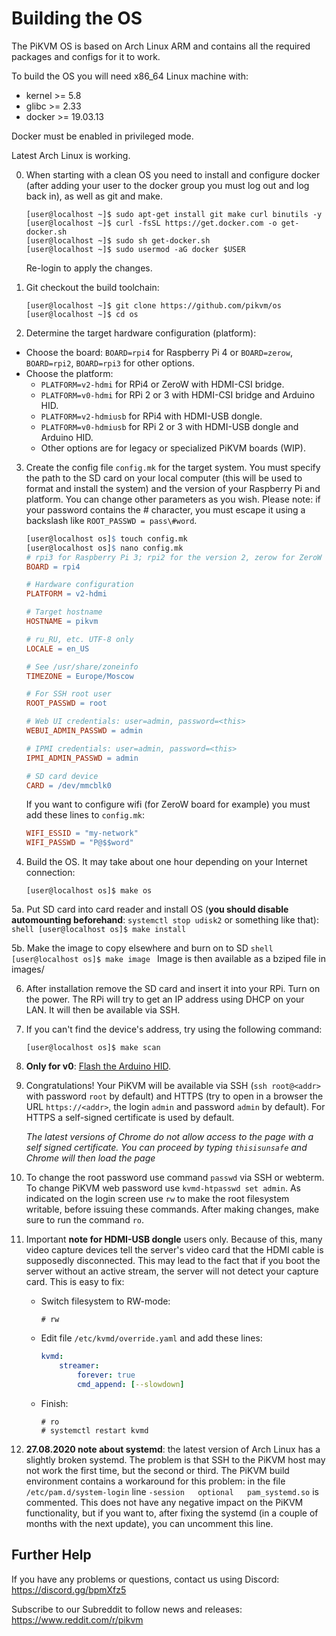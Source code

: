 # Building the OS
The PiKVM OS is based on Arch Linux ARM and contains all the required packages and configs for it to work. 

To build the OS you will need x86_64 Linux machine with:
* kernel >= 5.8
* glibc >= 2.33
* docker >= 19.03.13

Docker must be enabled in privileged mode.

Latest Arch Linux is working.

0. When starting with a clean OS you need to install and configure docker (after adding your user to the docker group you must log out and log back in), as well as git and make.
    ```shell
    [user@localhost ~]$ sudo apt-get install git make curl binutils -y
    [user@localhost ~]$ curl -fsSL https://get.docker.com -o get-docker.sh
    [user@localhost ~]$ sudo sh get-docker.sh
    [user@localhost ~]$ sudo usermod -aG docker $USER
    ```
    Re-login to apply the changes.

1. Git checkout the build toolchain:
    ```shell
    [user@localhost ~]$ git clone https://github.com/pikvm/os
    [user@localhost ~]$ cd os
    ```

2. Determine the target hardware configuration (platform):
  * Choose the board: `BOARD=rpi4` for Raspberry Pi 4 or `BOARD=zerow`, `BOARD=rpi2`, `BOARD=rpi3` for other options.
  * Choose the platform:
    - `PLATFORM=v2-hdmi` for RPi4 or ZeroW with HDMI-CSI bridge.
    - `PLATFORM=v0-hdmi` for RPi 2 or 3 with HDMI-CSI bridge and Arduino HID.
    - `PLATFORM=v2-hdmiusb` for RPi4 with HDMI-USB dongle.
    - `PLATFORM=v0-hdmiusb` for RPi 2 or 3 with HDMI-USB dongle and Arduino HID.
    - Other options are for legacy or specialized PiKVM boards (WIP).

3. Create the config file `config.mk` for the target system. You must specify the path to the SD card on your local computer (this will be used to format and install the system) and the version of your Raspberry Pi and platform. You can change other parameters as you wish. Please note: if your password contains the # character, you must escape it using a backslash like `ROOT_PASSWD = pass\#word`.
    ```Makefile
    [user@localhost os]$ touch config.mk
    [user@localhost os]$ nano config.mk
    # rpi3 for Raspberry Pi 3; rpi2 for the version 2, zerow for ZeroW
    BOARD = rpi4
    
    # Hardware configuration
    PLATFORM = v2-hdmi
    
    # Target hostname
    HOSTNAME = pikvm
    
    # ru_RU, etc. UTF-8 only
    LOCALE = en_US
    
    # See /usr/share/zoneinfo
    TIMEZONE = Europe/Moscow
    
    # For SSH root user
    ROOT_PASSWD = root
    
    # Web UI credentials: user=admin, password=<this>
    WEBUI_ADMIN_PASSWD = admin
    
    # IPMI credentials: user=admin, password=<this>
    IPMI_ADMIN_PASSWD = admin
    
    # SD card device
    CARD = /dev/mmcblk0
    ```
    
    If you want to configure wifi (for ZeroW board for example) you must add these lines to `config.mk`:
    ```Makefile
    WIFI_ESSID = "my-network"
    WIFI_PASSWD = "P@$$word"
    ```

4. Build the OS. It may take about one hour depending on your Internet connection:
    ```shell
    [user@localhost os]$ make os
    ```
    
5a. Put SD card into card reader and install OS (**you should disable automounting beforehand**: `systemctl stop udisk2` or something like that):
    ```shell
    [user@localhost os]$ make install
    ```

5b. Make the image to copy elsewhere and burn on to SD
    ```shell
    [user@localhost os]$ make image
    ```
    Image is then available as a bziped file in images/

6. After installation remove the SD card and insert it into your RPi. Turn on the power. The RPi will try to get an IP address using DHCP on your LAN. It will then be available via SSH.

7. If you can't find the device's address, try using the following command:
    ```shell
    [user@localhost os]$ make scan
    ```

8. **Only for v0**: [Flash the Arduino HID](flashing_hid.md).

9. Congratulations! Your PiKVM will be available via SSH (`ssh root@<addr>` with password `root` by default) and HTTPS (try to open in a browser the URL `https://<addr>`, the login `admin` and password `admin` by default). For HTTPS a self-signed certificate is used by default.

    *The latest versions of Chrome do not allow access to the page with a self signed certificate. You can proceed by typing ```thisisunsafe``` and Chrome will then load the page*

10. To change the root password use command `passwd` via SSH or webterm. To change PiKVM web password use `kvmd-htpasswd set admin`. As indicated on the login screen use `rw` to make the root filesystem writable, before issuing these commands. After making changes, make sure to run the command `ro`.

11. Important **note for HDMI-USB dongle** users only. Because of this, many video capture devices tell the server's video card that the HDMI cable is supposedly disconnected. This may lead to the fact that if you boot the server without an active stream, the server will not detect your capture card. This is easy to fix:
    * Switch filesystem to RW-mode:
      ```
      # rw
      ```
    * Edit file `/etc/kvmd/override.yaml` and add these lines:
      ```yaml
      kvmd:
          streamer:
              forever: true
              cmd_append: [--slowdown]
      ```
    * Finish:
      ```
      # ro
      # systemctl restart kvmd
      ```

12. **27.08.2020 note about systemd**: the latest version of Arch Linux has a slightly broken systemd. The problem is that SSH to the PiKVM host may not work the first time, but the second or third. The PiKVM build environment contains a workaround for this problem: in the file `/etc/pam.d/system-login` line `-session   optional   pam_systemd.so` is commented. This does not have any negative impact on the PiKVM functionality, but if you want to, after fixing the systemd (in a couple of months with the next update), you can uncomment this line.

## Further Help
If you have any problems or questions, contact us using Discord: https://discord.gg/bpmXfz5

Subscribe to our Subreddit to follow news and releases: https://www.reddit.com/r/pikvm
